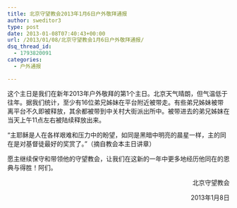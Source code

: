 ```yaml
---
title: 北京守望教会2013年1月6日户外敬拜通报
author: sweditor3
type: post
date: 2013-01-08T07:40:43+00:00
url: /2013/01/08/北京守望教会1月6日户外敬拜通报/
dsq_thread_id:
  - 1793820091
categories:
  - 户外通报

---
```

这个主日是我们在新年2013年户外敬拜的第1个主日。北京天气晴朗，但气温低于往年。据我们统计，至少有16位弟兄姊妹在平台附近被带走。有些弟兄姊妹被带离平台不久即被释放，其余都被带到中关村大街派出所中。被带进去的弟兄姊妹在当天上午11点左右被陆续释放出来。

“主耶稣是人在各样艰难和压力中的盼望，如同是黑暗中明亮的晨星一样，主的同在是对基督徒最好的奖赏了。”（摘自教会本主日讲章）

愿主继续保守和带领他的守望教会，让我们在这新的一年中更多地经历他同在的恩典与得胜！阿们。

<p style="text-align: right;">
  北京守望教会
</p>

<p style="text-align: right;">
  2013年1月8日
</p>